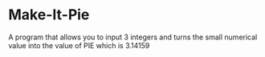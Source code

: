 # Make-It-Pie
A program that allows you to input 3 integers and turns the small numerical value into the value of PIE which is 3.14159
